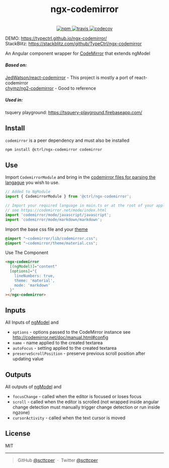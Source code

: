 <div align="center">
  <h1>ngx-codemirror</h1>
  <br>
  <a href="https://www.npmjs.com/package/@ctrl/ngx-codemirror">
    <img src="https://badge.fury.io/js/%40ctrl%2Fngx-codemirror.svg" alt="npm">
  </a> 
  <a href="https://travis-ci.org/TypeCtrl/ngx-codemirror">
    <img src="https://travis-ci.org/TypeCtrl/ngx-codemirror.svg?branch=master" alt="travis">
  </a> 
  <a href="https://codecov.io/github/typectrl/ngx-codemirror">
    <img src="https://img.shields.io/codecov/c/github/typectrl/ngx-codemirror.svg" alt="codecov">
  </a>
  <br>
</div>

DEMO: https://typectrl.github.io/ngx-codemirror/  
StackBlitz: https://stackblitz.com/github/TypeCtrl/ngx-codemirror  

An Angular component wrapper for [CodeMirror](https://codemirror.net/) that extends ngModel  
##### Based on:
[JedWatson/react-codemirror](https://github.com/JedWatson/react-codemirror) - This project is mostly a port of react-codemirror  
[chymz/ng2-codemirror](https://github.com/chymz/ng2-codemirror) - Good to reference  


##### Used in:
tsquery playground: https://tsquery-playground.firebaseapp.com/  


## Install
`codemirror` is a peer dependency and must also be installed  
```sh
npm install @ctrl/ngx-codemirror codemirror
```

## Use
Import `CodemirrorModule` and bring in the [codemirror files for parsing the langague](https://codemirror.net/mode/index.html) you wish to use.
```ts
// Added to NgModule
import { CodemirrorModule } from '@ctrl/ngx-codemirror';

// Import your required language in main.ts or at the root of your application
// see https://codemirror.net/mode/index.html
import 'codemirror/mode/javascript/javascript';
import 'codemirror/mode/markdown/markdown';
```

Import the base css file and your [theme](https://codemirror.net/demo/theme.html)
```scss
@import "~codemirror/lib/codemirror.css";
@import "~codemirror/theme/material.css";
```

Use The Component
```html
<ngx-codemirror 
  [(ngModel)]="content" 
  [options]="{
    lineNumbers: true,
    theme: 'material',
    mode: 'markdown'
  }"
></ngx-codemirror>
```

## Inputs
All Inputs of [ngModel](https://angular.io/api/forms/NgModel#inputs) and  
* `options` - options passed to the CodeMirror instance see http://codemirror.net/doc/manual.html#config
* `name` - name applied to the created textarea
* `autoFocus` - setting applied to the created textarea
* `preserveScrollPosition` - preserve previous scroll position after updating value

## Outputs
All outputs of [ngModel](https://angular.io/api/forms/NgModel#outputs) and  
* `focusChange` - called when the editor is focused or loses focus
* `scroll` - called when the editor is scrolled (not wrapped inside angular change detection must manually trigger change detection or run inside ngzone)
* `cursorActivity` - called when the text cursor is moved

## License
MIT

---

> GitHub [@scttcper](https://github.com/scttcper) &nbsp;&middot;&nbsp;
> Twitter [@scttcper](https://twitter.com/scttcper)
